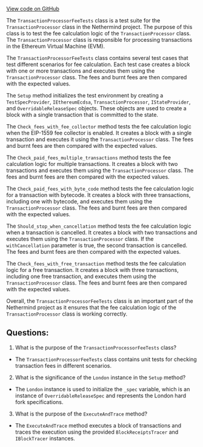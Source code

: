[View code on GitHub](https://github.com/NethermindEth/nethermind/src/Nethermind/Nethermind.Evm.Test/TransactionProcessorFeeTests.cs)

The `TransactionProcessorFeeTests` class is a test suite for the `TransactionProcessor` class in the Nethermind project. The purpose of this class is to test the fee calculation logic of the `TransactionProcessor` class. The `TransactionProcessor` class is responsible for processing transactions in the Ethereum Virtual Machine (EVM). 

The `TransactionProcessorFeeTests` class contains several test cases that test different scenarios for fee calculation. Each test case creates a block with one or more transactions and executes them using the `TransactionProcessor` class. The fees and burnt fees are then compared with the expected values. 

The `Setup` method initializes the test environment by creating a `TestSpecProvider`, `IEthereumEcdsa`, `TransactionProcessor`, `IStateProvider`, and `OverridableReleaseSpec` objects. These objects are used to create a block with a single transaction that is committed to the state. 

The `Check_fees_with_fee_collector` method tests the fee calculation logic when the EIP-1559 fee collector is enabled. It creates a block with a single transaction and executes it using the `TransactionProcessor` class. The fees and burnt fees are then compared with the expected values. 

The `Check_paid_fees_multiple_transactions` method tests the fee calculation logic for multiple transactions. It creates a block with two transactions and executes them using the `TransactionProcessor` class. The fees and burnt fees are then compared with the expected values. 

The `Check_paid_fees_with_byte_code` method tests the fee calculation logic for a transaction with bytecode. It creates a block with three transactions, including one with bytecode, and executes them using the `TransactionProcessor` class. The fees and burnt fees are then compared with the expected values. 

The `Should_stop_when_cancellation` method tests the fee calculation logic when a transaction is cancelled. It creates a block with two transactions and executes them using the `TransactionProcessor` class. If the `withCancellation` parameter is true, the second transaction is cancelled. The fees and burnt fees are then compared with the expected values. 

The `Check_fees_with_free_transaction` method tests the fee calculation logic for a free transaction. It creates a block with three transactions, including one free transaction, and executes them using the `TransactionProcessor` class. The fees and burnt fees are then compared with the expected values. 

Overall, the `TransactionProcessorFeeTests` class is an important part of the Nethermind project as it ensures that the fee calculation logic of the `TransactionProcessor` class is working correctly.
## Questions: 
 1. What is the purpose of the `TransactionProcessorFeeTests` class?
- The `TransactionProcessorFeeTests` class contains unit tests for checking transaction fees in different scenarios.

2. What is the significance of the `London` instance in the `Setup` method?
- The `London` instance is used to initialize the `_spec` variable, which is an instance of `OverridableReleaseSpec` and represents the London hard fork specifications.

3. What is the purpose of the `ExecuteAndTrace` method?
- The `ExecuteAndTrace` method executes a block of transactions and traces the execution using the provided `BlockReceiptsTracer` and `IBlockTracer` instances.